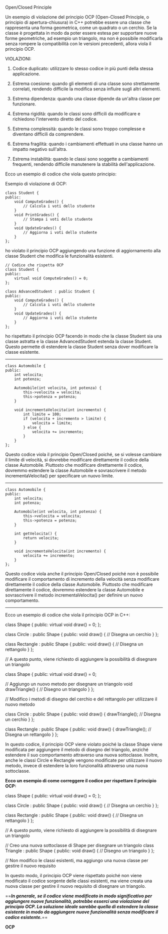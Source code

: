 Open/Closed Principle

Un esempio di violazione del principio OCP (Open-Closed Principle, o principio di apertura-chiusura) in C++ potrebbe essere una classe che rappresenta una forma geometrica, come un quadrato o un cerchio. Se la classe è progettata in modo da poter essere estesa per supportare nuove forme geometriche, ad esempio un triangolo, ma non è possibile modificarla senza rompere la compatibilità con le versioni precedenti, allora viola il principio OCP. 

VIOLAZIONI:

1. Codice duplicato: utilizzare lo stesso codice in più punti della stessa applicazione.

2. Estrema coesione: quando gli elementi di una classe sono strettamente correlati, rendendo difficile la modifica senza influire sugli altri elementi.

3. Estrema dipendenza: quando una classe dipende da un'altra classe per funzionare.

4. Estrema rigidità: quando le classi sono difficili da modificare e richiedono l'intervento diretto del codice.

5. Estrema complessità: quando le classi sono troppo complesse e diventano difficili da comprendere.

6. Estrema fragilità: quando i cambiamenti effettuati in una classe hanno un impatto negativo sull'altra.

7. Estrema instabilità: quando le classi sono soggette a cambiamenti frequenti, rendendo difficile manutenere la stabilità dell'applicazione.





Ecco un esempio di codice che viola questo principio:

Esempio di violazione di OCP:
```
class Student { 
public: 
    void ComputeGrades() { 
        // Calcola i voti dello studente 
    } 
    void PrintGrades() { 
        // Stampa i voti dello studente 
    } 
    void UpdateGrades() { 
        // Aggiorna i voti dello studente 
    } 
}; 
```
ho violato il principio OCP aggiungendo una funzione di aggiornamento alla classe Student che modifica le funzionalità esistenti.


```
// Codice che rispetta OCP
class Student { 
public: 
    virtual void ComputeGrades() = 0; 
}; 

class AdvancedStudent : public Student { 
public: 
    void ComputeGrades() { 
        // Calcola i voti dello studente 
    } 
    void UpdateGrades() { 
        // Aggiorna i voti dello studente 
    } 
}; 
```

ho rispettato il principio OCP facendo in modo che la classe Student sia una classe astratta e la classe AdvancedStudent estenda la classe Student. Questo permette di estendere la classe Student senza dover modificare la classe esistente.


-----------------------------------------------------------------
```
class Automobile {
public:
    int velocita;
    int potenza;

    Automobile(int velocita, int potenza) {
        this->velocita = velocita;
        this->potenza = potenza;
    }

    void incrementaVelocita(int incremento) {
        int limite = 100;
        if (velocita + incremento > limite) {
            velocita = limite;
        } else {
            velocita += incremento;
        }
    }
};
```
Questo codice viola il principio Open/Closed poiché, se si volesse cambiare il limite di velocità, si dovrebbe modificare direttamente il codice della classe Automobile. Piuttosto che modificare direttamente il codice, dovremmo estendere la classe Automobile e sovrascrivere il metodo incrementaVelocita() per specificare un nuovo limite.


---------------------------------------------------------
```
class Automobile {
public:
    int velocita;
    int potenza;

    Automobile(int velocita, int potenza) {
        this->velocita = velocita;
        this->potenza = potenza;
    }

    int getVelocita() {
        return velocita;
    }

    void incrementaVelocita(int incremento) {
        velocita += incremento;
    }
};
```
Questo codice viola anche il principio Open/Closed poiché non è possibile modificare il comportamento di incremento della velocità senza modificare direttamente il codice della classe Automobile. Piuttosto che modificare direttamente il codice, dovremmo estendere la classe Automobile e sovrascrivere il metodo incrementaVelocita() per definire un nuovo comportamento.





---------------------------------------------------------------------
Ecco un esempio di codice che viola il principio OCP in C++:

class Shape {
public:
virtual void draw() = 0;
};

class Circle : public Shape {
public:
void draw() {
// Disegna un cerchio
}
};

class Rectangle : public Shape {
public:
void draw() {
// Disegna un rettangolo
}
};

// A questo punto, viene richiesto di aggiungere la possibilità di disegnare un triangolo

class Shape {
public:
virtual void draw() = 0;

// Aggiungo un nuovo metodo per disegnare un triangolo
void drawTriangle() {
    // Disegno un triangolo
}
};

// Modifico i metodi di disegno del cerchio e del rettangolo per utilizzare il nuovo metodo

class Circle : public Shape {
public:
void draw() {
drawTriangle();
// Disegna un cerchio
}
};

class Rectangle : public Shape {
public:
void draw() {
drawTriangle();
// Disegna un rettangolo
}
};

In questo codice, il principio OCP viene violato poiché la classe Shape viene modificata per aggiungere il metodo di disegno del triangolo, anziché estendere il suo comportamento attraverso una nuova sottoclasse. Inoltre, anche le classi Circle e Rectangle vengono modificate per utilizzare il nuovo metodo, invece di estendere la loro funzionalità attraverso una nuova sottoclasse.

**Ecco un esempio di come correggere il codice per rispettare il principio OCP:**

class Shape {
public:
virtual void draw() = 0;
};

class Circle : public Shape {
public:
void draw() {
// Disegna un cerchio
}
};

class Rectangle : public Shape {
public:
void draw() {
// Disegna un rettangolo
}
};

// A questo punto, viene richiesto di aggiungere la possibilità di disegnare un triangolo

// Creo una nuova sottoclasse di Shape per disegnare un triangolo
class Triangle : public Shape {
public:
void draw() {
// Disegno un triangolo
}
};

// Non modifico le classi esistenti, ma aggiungo una nuova classe per gestire il nuovo requisito

In questo modo, il principio OCP viene rispettato poiché non viene modificato il codice sorgente delle classi esistenti, ma viene creata una nuova classe per gestire il nuovo requisito di disegnare un triangolo.

==***In generale, se il codice viene modificato in modo significativo per aggiungere nuove funzionalità, potrebbe esserci una violazione del principio OCP. La soluzione ideale sarebbe quella di estendere la classe esistente in modo da aggiungere nuove funzionalità senza modificare il codice esistente.***==



**OCP**
